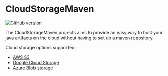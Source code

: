 # CloudStorageMaven
[![GitHub version](https://d25lcipzij17d.cloudfront.net/badge.svg?id=gh&type=6&v=2.2&x2=0)](http://badge.fury.io/gh/boennemann%2Fbadges)


The CloudStorageMaven projects aims to provide an easy way to host your java artifacts on the cloud without having to set up a maven repository.

Cloud storage options supported:

* [AWS S3](https://github.com/gkatzioura/CloudStorageMaven/tree/master/S3StorageWagon)
* [Google Cloud Storage](https://github.com/gkatzioura/CloudStorageMaven/tree/master/GoogleStorageWagon)
* [Azure Blob storage](https://github.com/gkatzioura/CloudStorageMaven/tree/master/AzureStorageWagon)
